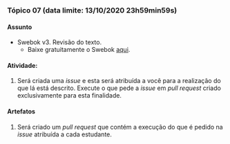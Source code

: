### Tópico 07 (data limite: **13/10/2020 23h59min59s**)

#### Assunto

- Swebok v3. Revisão do texto.
  - Baixe gratuitamente o Swebok [aqui](https://www.computer.org/education/bodies-of-knowledge/software-engineering).

#### Atividade:

1. Será criada uma _issue_ e esta será atribuída a você para a realização do que lá está descrito. Execute o que pede a _issue_ em _pull request_ criado exclusivamente para esta finalidade.

#### Artefatos

1. Será criado um _pull request_ que contém a execução do que é pedido na _issue_ atribuída a cada estudante.
